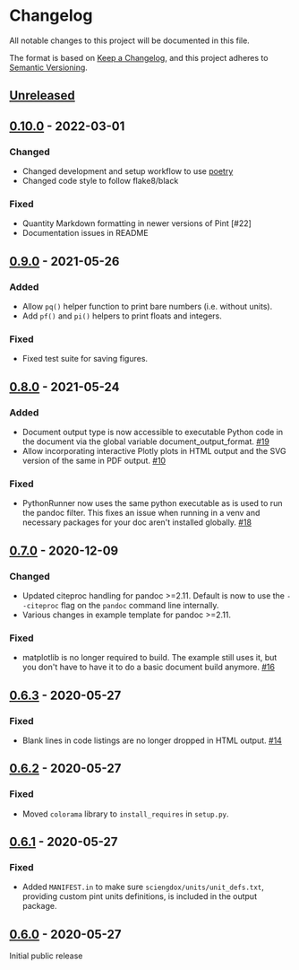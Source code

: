 # Changelog

All notable changes to this project will be documented in this file.

The format is based on [Keep a Changelog](https://keepachangelog.com/en/1.0.0/),
and this project adheres to [Semantic Versioning](https://semver.org/spec/v2.0.0.html).

## [Unreleased]

## [0.10.0] - 2022-03-01

### Changed

- Changed development and setup workflow to use [poetry](https://python-poetry.org)
- Changed code style to follow flake8/black

### Fixed

- Quantity Markdown formatting in newer versions of Pint [#22]
- Documentation issues in README

## [0.9.0] - 2021-05-26

### Added

- Allow `pq()` helper function to print bare numbers (i.e. without units).
- Add `pf()` and `pi()` helpers to print floats and integers.

### Fixed

- Fixed test suite for saving figures.

## [0.8.0] - 2021-05-24

### Added

- Document output type is now accessible to executable Python code in the
  document via the global variable document_output_format.
  [#19](https://github.com/gbingersoll/sciengdox/issues/19)
- Allow incorporating interactive Plotly plots in HTML output and the SVG
  version of the same in PDF output.
  [#10](https://github.com/gbingersoll/sciengdox/issues/10)

### Fixed

- PythonRunner now uses the same python executable as is used to run the pandoc
  filter. This fixes an issue when running in a venv and necessary packages for
  your doc aren't installed globally.
  [#18](https://github.com/gbingersoll/sciengdox/issues/18)

## [0.7.0] - 2020-12-09

### Changed

- Updated citeproc handling for pandoc >=2.11. Default is now to use the
  `--citeproc` flag on the `pandoc` command line internally.
- Various changes in example template for pandoc >=2.11.

### Fixed

- matplotlib is no longer required to build. The example still uses it, but
  you don't have to have it to do a basic document build anymore.
  [#16](https://github.com/gbingersoll/sciengdox/issues/16)

## [0.6.3] - 2020-05-27

### Fixed

- Blank lines in code listings are no longer dropped in HTML output.
  [#14](https://github.com/gbingersoll/sciengdox/issues/14)

## [0.6.2] - 2020-05-27

### Fixed

- Moved `colorama` library to `install_requires` in `setup.py`.

## [0.6.1] - 2020-05-27

### Fixed

- Added `MANIFEST.in` to make sure `sciengdox/units/unit_defs.txt`, providing
  custom pint units definitions, is included in the output package.

## [0.6.0] - 2020-05-27

Initial public release

[unreleased]: https://github.com/gbingersoll/sciengdox/compare/v0.10.0...HEAD
[0.10.0]: https://github.com/gbingersoll/sciengdox/compare/v0.9.0...v0.10.0
[0.9.0]: https://github.com/gbingersoll/sciengdox/compare/v0.8.0...v0.9.0
[0.8.0]: https://github.com/gbingersoll/sciengdox/compare/v0.7.0...v0.8.0
[0.7.0]: https://github.com/gbingersoll/sciengdox/compare/v0.6.3...v0.7.0
[0.6.3]: https://github.com/gbingersoll/sciengdox/compare/v0.6.2...v0.6.3
[0.6.2]: https://github.com/gbingersoll/sciengdox/compare/v0.6.1...v0.6.2
[0.6.1]: https://github.com/gbingersoll/sciengdox/compare/v0.6.0...v0.6.1
[0.6.0]: https://github.com/gbingersoll/sciengdox/releases/tag/v0.6.0
